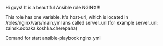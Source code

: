 
Hi guys! It is a beautiful Ansible role NGINX!!!

This role has one variable. It's host-url, which is located in /roles/nginx/vars/main.yml ans called server_url (for example server_url: zainsk.sobaka.koshka.cherepaha)

Comand for start
ansible-playbook nginx.yml
